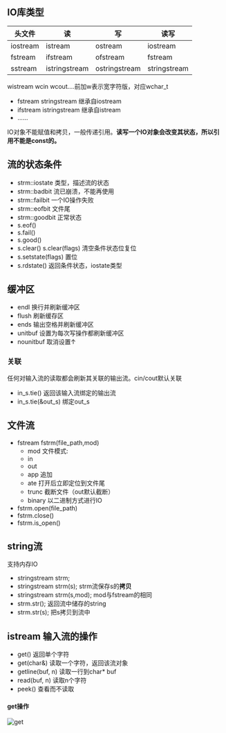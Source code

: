 ## IO库类型

头文件 | 读 | 写 |读写
---|---|---|---
iostream | istream | ostream | iostream
fstream | ifstream | ofstream | fstream
sstream | istringstream | ostringstream | stringstream

wistream wcin wcout....前加w表示宽字符版，对应wchar_t

* fstream stringstream 继承自iostream
* ifstream istringstream 继承自istream
* ......

IO对象不能赋值和拷贝，一般传递引用。**读写一个IO对象会改变其状态，所以引用不能是const的。**

## 流的状态条件
* strm::iostate 类型，描述流的状态
* strm::badbit  流已崩溃，不能再使用
* strm::failbit 一个IO操作失败
* strm::eofbit 文件尾
* strm::goodbit 正常状态
* s.eof()
* s.fail()
* s.good()
* s.clear() s.clear(flags) 清空条件状态位复位
* s.setstate(flags) 置位
* s.rdstate()       返回条件状态，iostate类型

## 缓冲区
* endl 换行并刷新缓冲区
* flush 刷新缓存区
* ends 输出空格并刷新缓冲区
* unitbuf 设置为每次写操作都刷新缓冲区
* nounitbuf 取消设置↑

### 关联
任何对输入流的读取都会刷新其关联的输出流。cin/cout默认关联
* in_s.tie()  返回该输入流绑定的输出流
* in_s.tie(&out_s)  绑定out_s

## 文件流
* fstream fstrm(file_path,mod) 
    * mod 文件模式:
    * in
    * out
    * app 追加
    * ate 打开后立即定位到文件尾
    * trunc 截断文件（out默认截断）
    * binary 以二进制方式进行IO
* fstrm.open(file_path)
* fstrm.close()
* fstrm.is_open()

## string流
支持内存IO
* stringstream strm;
* stringstream strm(s); strm流保存s的**拷贝**
* stringstream strm(s,mod); mod与fstream的相同
* strm.str(); 返回流中储存的string
* strm.str(s); 把s拷贝到流中

## istream 输入流的操作
* get() 返回单个字符
* get(char&) 读取一个字符，返回该流对象
* getline(buf, n) 读取一行到char* buf
* read(buf, n) 读取n个字符
* peek() 查看而不读取

#### get操作
![get](91A20A0D36354463A4A6A78CED5004D4)
